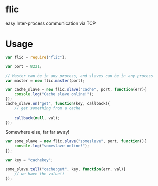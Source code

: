 # flic
easy Inter-process communication via TCP

# Usage
```javascript
var flic = require("flic");

var port = 8221;

// Master can be in any process, and slaves can be in any process
var master = new flic.master(port);

var cache_slave = new flic.slave("cache", port, function(err){
	console.log("Cache slave online!");});
cache_slave.on("get", function(key, callback){
	// get something from a cache
	
	callback(null, val);});
```
Somewhere else, far far away!

```javascript
var some_slave = new flic.slave("someslave", port, function(){
	console.log("someslave online!");});

var key = "cachekey";

some_slave.tell("cache:get", key, function(err, val){
	// we have the value!!});

```